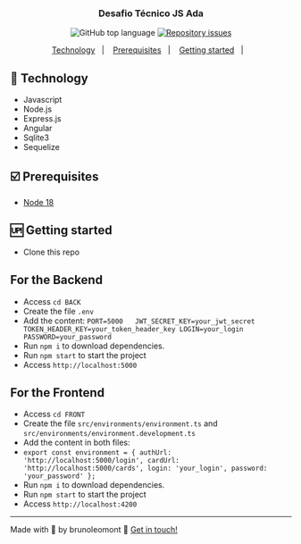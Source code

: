 <h3 align="center">
  Desafio Técnico JS Ada
</h3>
<p align="center">
  <img alt="GitHub top language" src="https://img.shields.io/github/languages/top/brunoleomont/desafio-tecnico-js-ada.svg">
  
  <a href="https://github.com/brunoleomont/desafio-tecnico-js-ada/issues">
    <img alt="Repository issues" src="https://img.shields.io/github/issues/brunoleomont/desafio-tecnico-js-ada.svg">
  </a>
</p>

<p align="center">
  <a href="#rocket-technology">Technology</a>&nbsp;&nbsp;&nbsp;|&nbsp;&nbsp;&nbsp;
  <a href="#ballot_box_with_check-prerequisites">Prerequisites</a>&nbsp;&nbsp;&nbsp;|&nbsp;&nbsp;&nbsp;
  <a href="#up-getting-started">Getting started</a>&nbsp;&nbsp;&nbsp;|&nbsp;&nbsp;&nbsp;
</p>

## [](#technology):rocket: Technology
-  Javascript
-  Node.js
-  Express.js  
-  Angular
-  Sqlite3
-  Sequelize

## [](#prerequisites):ballot_box_with_check: Prerequisites
-   [Node 18](https://nodejs.org/en/download/)

## [](#getting-started):up: Getting started

-  Clone this repo
## For the Backend
-  Access `cd BACK`
-  Create the file `.env`
-  Add the content: `PORT=5000  
      JWT_SECRET_KEY=your_jwt_secret
      TOKEN_HEADER_KEY=your_token_header_key
      LOGIN=your_login
      PASSWORD=your_password`
-  Run `npm i` to download dependencies.
-  Run `npm start` to start the project
-  Access `http://localhost:5000`


##  For the Frontend
-  Access `cd FRONT`
-  Create the file `src/environments/environment.ts` and `src/environments/environment.development.ts`
-  Add the content in both files:
-  `export const environment = {
      authUrl: 'http://localhost:5000/login',
      cardUrl: 'http://localhost:5000/cards',
      login: 'your_login',
      password: 'your_password'
    };`
-  Run `npm i` to download dependencies.
-  Run `npm start` to start the project
-  Access `http://localhost:4200`

----------

Made with :blue_heart: by brunoleomont  👋  [Get in touch!](https://www.linkedin.com/in/brunoleomont/)
